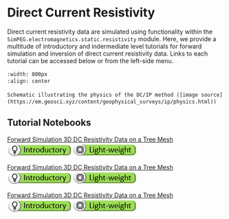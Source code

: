 Direct Current Resistivity
======================

Direct current resistivity data are simulated using functionality within the ``SimPEG.electromagnetics.static.resistivity`` module. Here, we provide a multitude of introductory and indermediate level tutorials for forward simulation and inversion of direct current resistivity data. Links to each tutorial can be accessed below or from the left-side menu.

```{figure} ../assets/dcip_physics.png
:width: 800px
:align: center

Schematic illustrating the physics of the DC/IP method ([image source](https://em.geosci.xyz/content/geophysical_surveys/ip/physics.html))
```

## Tutorial Notebooks

[Forward Simulation 3D DC Resistivity Data on a Tree Mesh](05-dcr/fwd_dcr_1d)
<br />
![](../assets/icon_introductory_small.png) ![](../assets/icon_lightweight_small.png)
<br />

[Forward Simulation 3D DC Resistivity Data on a Tree Mesh](05-dcr/fwd_dcr_2d)
<br />
![](../assets/icon_introductory_small.png) ![](../assets/icon_lightweight_small.png)
<br />

[Forward Simulation 3D DC Resistivity Data on a Tree Mesh](05-dcr/fwd_dcr_3d)
<br />
![](../assets/icon_introductory_small.png) ![](../assets/icon_lightweight_small.png)
<br />
